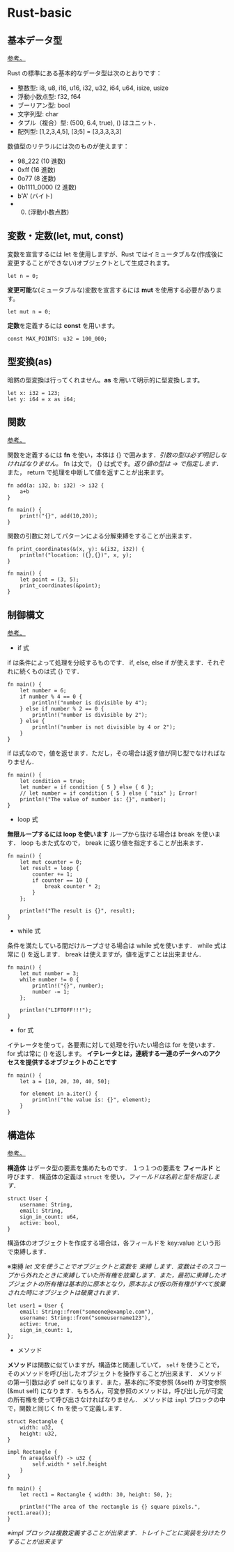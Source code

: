 # Rust-basic

## 基本データ型

[参考。](https://zenn.dev/mebiusbox/books/22d4c1ed9b0003/viewer/fb866b)

Rust の標準にある基本的なデータ型は次のとおりです：

- 整数型: i8, u8, i16, u16, i32, u32, i64, u64, isize, usize
- 浮動小数点型: f32, f64
- ブーリアン型: bool
- 文字列型: char
- タプル（複合）型: (500, 6.4, true), () はユニット．
- 配列型: [1,2,3,4,5], [3;5] = [3,3,3,3,3]

数値型のリテラルには次のものが使えます：

- 98_222 (10 進数)
- 0xff (16 進数)
- 0o77 (8 進数)
- 0b1111_0000 (2 進数)
- b'A' (バイト)
- 0. (浮動小数点数)

## 変数・定数(let, mut, const)

変数を宣言するには let を使用しますが、Rust ではイミュータブルな(作成後に変更することができない)オブジェクトとして生成されます。

```
let n = 0;
```

**変更可能**な(ミュータブルな)変数を宣言するには **mut** を使用する必要があります。

```
let mut n = 0;
```

**定数**を定義するには **const** を用います。

```
const MAX_POINTS: u32 = 100_000;
```

## 型変換(as)

暗黙の型変換は行ってくれません。**as** を用いて明示的に型変換します。

```
let x: i32 = 123;
let y: i64 = x as i64;
```

## 関数

[参考。](https://zenn.dev/mebiusbox/books/22d4c1ed9b0003/viewer/259f24)

関数を定義するには **fn** を使い，本体は {} で囲みます．_引数の型は必ず明記しなければなりません。_
fn は文で， {} は式です。_返り値の型は -> で指定します．_
また， return で処理を中断して値を返すことが出来ます。

```
fn add(a: i32, b: i32) -> i32 {
    a+b
}

fn main() {
    print!("{}", add(10,20));
}
```

関数の引数に対してパターンによる分解束縛をすることが出来ます．

```
fn print_coordinates(&(x, y): &(i32, i32)) {
    println!("location: ({},{})", x, y);
}

fn main() {
    let point = (3, 5);
    print_coordinates(&point);
}
```

## 制御構文

[参考。](https://zenn.dev/mebiusbox/books/22d4c1ed9b0003/viewer/80f0ee)

- if 式

if は条件によって処理を分岐するものです． if, else, else if が使えます．それぞれに続くものは式 {} です．

```
fn main() {
    let number = 6;
    if number % 4 == 0 {
        println!("number is divisible by 4");
    } else if number % 2 == 0 {
        println!("number is divisible by 2");
    } else {
        println!("number is not divisible by 4 or 2");
    }
}
```

if は式なので，値を返せます．ただし，その場合は返す値が同じ型でなければなりません．

```
fn main() {
    let condition = true;
    let number = if condition { 5 } else { 6 };
    // let number = if condition { 5 } else { "six" }; Error!
    println!("The value of number is: {}", number);
}
```

- loop 式

**無限ループするには loop を使います**
ループから抜ける場合は break を使います． loop もまた式なので， break に返り値を指定することが出来ます．

```
fn main() {
    let mut counter = 0;
    let result = loop {
        counter += 1;
        if counter == 10 {
            break counter * 2;
        }
    };

    println!("The result is {}", result);
}
```

- while 式

条件を満たしている間だけループさせる場合は while 式を使います． while 式は常に () を返します． break は使えますが，値を返すことは出来ません．

```
fn main() {
    let mut number = 3;
    while number != 0 {
        println!("{}", number);
        number -= 1;
    };

    println!("LIFTOFF!!!");
}
```

- for 式

イテレータを使って，各要素に対して処理を行いたい場合は for を使います． for 式は常に () を返します。
**イテレータとは，連続する一連のデータへのアクセスを提供するオブジェクトのことです**

```
fn main() {
    let a = [10, 20, 30, 40, 50];

    for element in a.iter() {
        println!("the value is: {}", element);
    }
}
```

## 構造体

[参考。](https://zenn.dev/mebiusbox/books/22d4c1ed9b0003/viewer/0e7a37)

**構造体** はデータ型の要素を集めたものです．
１つ１つの要素を **フィールド** と呼びます．
構造体の定義は `struct` を使い，_フィールドは名前と型を指定します．_

```
struct User {
    username: String,
    email: String,
    sign_in_count: u64,
    active: bool,
}
```

構造体のオブジェクトを作成する場合は，各フィールドを key:value という形で束縛します．

※束縛
_let 文を使うことでオブジェクトと変数を 束縛 します．変数はそのスコープから外れたときに束縛していた所有権を放棄します．また，最初に束縛したオブジェクトの所有権は基本的に原本となり，原本および仮の所有権がすべて放棄された時にオブジェクトは破棄されます．_

```
let user1 = User {
    email: String::from("someone@example.com"),
    username: String::from("someusername123"),
    active: true,
    sign_in_count: 1,
};
```

- メソッド

**メソッド**は関数に似ていますが，構造体と関連していて， `self` を使うことで，そのメソッドを呼び出したオブジェクトを操作することが出来ます．
メソッドの第一引数は必ず self になります．また，基本的に不変参照 (&self) か可変参照 (&mut self) になります．もちろん，可変参照のメソッドは，呼び出し元が可変の所有権を使って呼び出さなければなりません．
メソッドは `impl` ブロックの中で，関数と同じく fn を使って定義します．

```
struct Rectangle {
    width: u32,
    height: u32,
}

impl Rectangle {
    fn area(&self) -> u32 {
        self.width * self.height
    }
}

fn main() {
    let rect1 = Rectangle { width: 30, height: 50, };

    println!("The area of the rectangle is {} square pixels.", rect1.area());
}
```

_※impl ブロックは複数定義することが出来ます．トレイトごとに実装を分けたりすることが出来ます_

##
